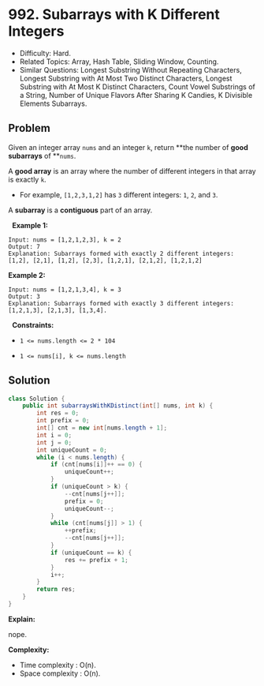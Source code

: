 # 992. Subarrays with K Different Integers

- Difficulty: Hard.
- Related Topics: Array, Hash Table, Sliding Window, Counting.
- Similar Questions: Longest Substring Without Repeating Characters, Longest Substring with At Most Two Distinct Characters, Longest Substring with At Most K Distinct Characters, Count Vowel Substrings of a String, Number of Unique Flavors After Sharing K Candies, K Divisible Elements Subarrays.

## Problem

Given an integer array ```nums``` and an integer ```k```, return **the number of **good subarrays** of **```nums```.

A **good array** is an array where the number of different integers in that array is exactly ```k```.


	
- For example, ```[1,2,3,1,2]``` has ```3``` different integers: ```1```, ```2```, and ```3```.


A **subarray** is a **contiguous** part of an array.

 
**Example 1:**

```
Input: nums = [1,2,1,2,3], k = 2
Output: 7
Explanation: Subarrays formed with exactly 2 different integers: [1,2], [2,1], [1,2], [2,3], [1,2,1], [2,1,2], [1,2,1,2]
```

**Example 2:**

```
Input: nums = [1,2,1,3,4], k = 3
Output: 3
Explanation: Subarrays formed with exactly 3 different integers: [1,2,1,3], [2,1,3], [1,3,4].
```

 
**Constraints:**


	
- ```1 <= nums.length <= 2 * 104```
	
- ```1 <= nums[i], k <= nums.length```



## Solution

```java
class Solution {
    public int subarraysWithKDistinct(int[] nums, int k) {
        int res = 0;
        int prefix = 0;
        int[] cnt = new int[nums.length + 1];
        int i = 0;
        int j = 0;
        int uniqueCount = 0;
        while (i < nums.length) {
            if (cnt[nums[i]]++ == 0) {
                uniqueCount++;
            }
            if (uniqueCount > k) {
                --cnt[nums[j++]];
                prefix = 0;
                uniqueCount--;
            }
            while (cnt[nums[j]] > 1) {
                ++prefix;
                --cnt[nums[j++]];
            }
            if (uniqueCount == k) {
                res += prefix + 1;
            }
            i++;
        }
        return res;
    }
}
```

**Explain:**

nope.

**Complexity:**

* Time complexity : O(n).
* Space complexity : O(n).
